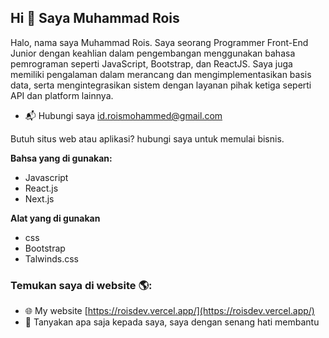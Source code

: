 ## Hi 👋 Saya Muhammad Rois


Halo, nama saya Muhammad Rois. Saya seorang Programmer Front-End Junior dengan keahlian dalam pengembangan menggunakan bahasa pemrograman seperti JavaScript, Bootstrap, dan ReactJS. Saya juga memiliki pengalaman dalam merancang dan mengimplementasikan basis data, serta mengintegrasikan sistem dengan layanan pihak ketiga seperti API dan platform lainnya.


- 📬 Hubungi saya [id.roismohammed@gmail.com](mailto:id.roismohammed@gmail.com)


Butuh situs web atau aplikasi? hubungi saya untuk memulai bisnis.

**Bahsa yang di gunakan:**  
- Javascript
- React.js
- Next.js

**Alat yang di gunakan**
- css
- Bootstrap
- Talwinds.css 


### Temukan saya di website 🌎:
- 🌐 My website [https://roisdev.vercel.app/](https://roisdev.vercel.app/)
- 💬 Tanyakan apa saja kepada saya, saya dengan senang hati membantu
